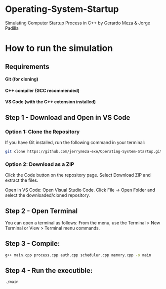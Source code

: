 # Operating-System-Startup
Simulating Computer Startup Process in C++ by Gerardo Meza &amp; Jorge Padilla 

# How to run the simulation

## Requirements
#### Git (for cloning)
#### C++ compiler (GCC recommended)
#### VS Code (with the C++ extension installed)

## Step 1 - Download and Open in VS Code

### Option 1: Clone the Repository
If you have Git installed, run the following command in your terminal:

```sh
git clone https://github.com/jerrymeza-exe/Operating-System-Startup.git
```
### Option 2: Download as a ZIP
Click the Code button on the repository page.
Select Download ZIP and extract the files.

Open in VS Code:
Open Visual Studio Code.
Click File → Open Folder and select the downloaded/cloned repository.

## Step 2 - Open Terminal
You can open a terminal as follows:
From the menu, use the Terminal > New Terminal or View > Terminal menu commands.

## Step 3 - Compile:
```sh
g++ main.cpp process.cpp auth.cpp scheduler.cpp memory.cpp -o main
```

## Step 4 - Run the executible:
```sh
./main
```
